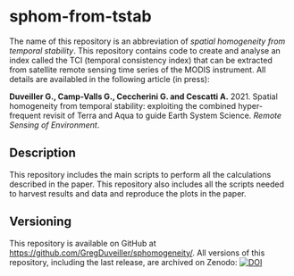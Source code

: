 # sphom-from-tstab

The name of this repository is an abbreviation of *spatial homogeneity from temporal stability*. This repository contains code to create and analyse an index called the TCI (temporal consistency index) that can be extracted from satellite remote sensing time series of the MODIS instrument. All details are availabled in the following article (in press):

**Duveiller G., Camp-Valls G., Ceccherini G. and Cescatti A.** 2021. Spatial homogeneity from temporal stability: exploiting the combined hyper-frequent revisit of Terra and Aqua to guide Earth System Science.  _Remote Sensing of Environment_. 

## Description
This repository includes the main scripts to perform all the calculations described in the paper. This repository also includes all the scripts needed to harvest results and data and reproduce the plots in the paper. 

## Versioning
This repository is available on GitHub at https://github.com/GregDuveiller/sphomogeneity/. All versions of this repository, including the last release, are archived on Zenodo: [![DOI](https://zenodo.org/badge/275664164.svg)](https://zenodo.org/badge/latestdoi/275664164)

